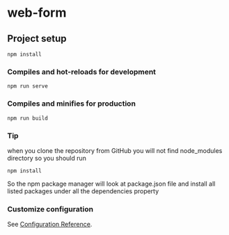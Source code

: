 # web-form

## Project setup
```
npm install
```

### Compiles and hot-reloads for development
```
npm run serve
```

### Compiles and minifies for production
```
npm run build
```
### Tip
when you clone the repository from GitHub you will not find node_modules directory so you should run 
```
npm install 

```
So the npm package manager will look at package.json file and install all listed packages under all the dependencies property 

### Customize configuration
See [Configuration Reference](https://cli.vuejs.org/config/).
